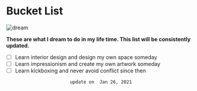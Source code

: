 # Bucket List

![dream](D:\mypage\brainfo.github.io\img\in-post\post-bucket-list\dreams-quotes-02a.jpg)

**These are what I dream to do in my life time. This list will be consistently updated.**

- [ ] Learn interior design and design my own space someday
- [ ] Learn impressionism and create my own artwork someday
- [ ] Learn kickboxing and never avoid conflict since then

<p style="text-align: center;"> <code> update on  Jan 26, 2021 </code> </p>



 



